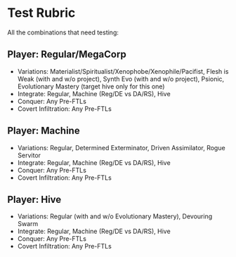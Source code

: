 # Test Rubric

All the combinations that need testing:

## Player: Regular/MegaCorp

* Variations: Materialist/Spiritualist/Xenophobe/Xenophile/Pacifist, Flesh is Weak (with and w/o project), Synth Evo (with and w/o project), Psionic, Evolutionary Mastery (target hive only for this one)
* Integrate: Regular, Machine (Reg/DE vs DA/RS), Hive
* Conquer: Any Pre-FTLs
* Covert Infiltration: Any Pre-FTLs

## Player: Machine

* Variations: Regular, Determined Exterminator, Driven Assimilator, Rogue Servitor
* Integrate: Regular, Machine (Reg/DE vs DA/RS), Hive
* Conquer: Any Pre-FTLs
* Covert Infiltration: Any Pre-FTLs

## Player: Hive

* Variations: Regular (with and w/o Evolutionary Mastery), Devouring Swarm
* Integrate: Regular, Machine (Reg/DE vs DA/RS), Hive
* Conquer: Any Pre-FTLs
* Covert Infiltration: Any Pre-FTLs